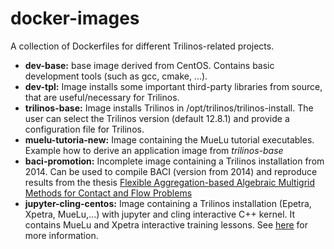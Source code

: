 # docker-images
A collection of Dockerfiles for different Trilinos-related projects.

- **dev-base:** base image derived from CentOS. Contains basic development tools (such as gcc, cmake, ...).
- **dev-tpl:**  Image installs some important third-party libraries from source, that are useful/necessary for Trilinos.
- **trilinos-base:** Image installs Trilinos in /opt/trilinos/trilinos-install. The user can select the Trilinos version (default 12.8.1) and provide a configuration file for Trilinos.
- **muelu-tutoria-new:** Image containing the MueLu tutorial executables. Example how to derive an application image from *trilinos-base*
- **baci-promotion:** Incomplete image containing a Trilinos installation from 2014. Can be used to compile BACI (version from 2014) and reproduce results from the thesis [Flexible Aggregation-based Algebraic Multigrid Methods for Contact and Flow Problems](http://mediatum.ub.tum.de/doc/1229321/1229321.pdf)
- **jupyter-cling-centos:** Image containing a Trilinos installation (Epetra, Xpetra, MueLu,...) with jupyter and cling interactive C++ kernel. It contains MueLu and Xpetra interactive training lessons. See [here](http://www.tawiesn.de/blog/?x=entry:entry170408-231332) for more information.
